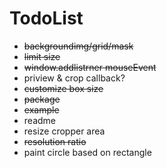 # TodoList
- ~~backgroundimg/grid/mask~~
- ~~limit size~~
- ~~window.addlistrner mouseEvent~~
- priview & crop callback?
- ~~customize box size~~
- ~~package~~
- ~~example~~
- readme
- resize cropper area
- ~~resolution ratio~~
- paint circle based on rectangle
